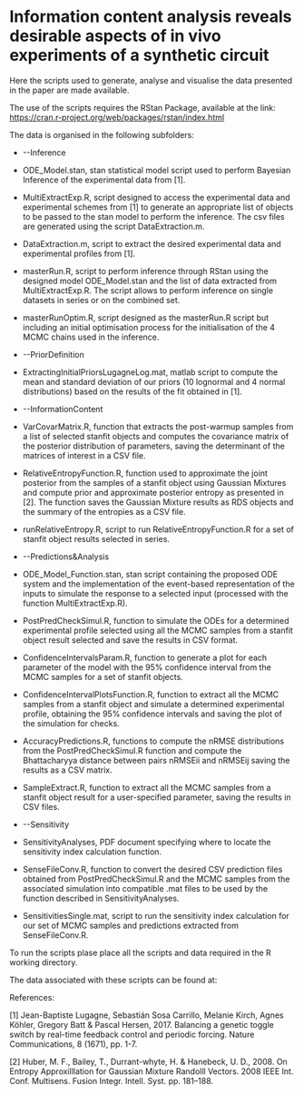 # Information content analysis reveals desirable aspects of in vivo experiments of a synthetic circuit

Here the scripts used to generate, analyse and visualise the data presented in the paper are made available. 

The use of the scripts requires the RStan Package, available at the link: 
https://cran.r-project.org/web/packages/rstan/index.html 

The data is organised in the following subfolders:

-	--Inference
  -	ODE_Model.stan, stan statistical model script used to perform Bayesian Inference of the experimental data from [1]. 
  - MultiExtractExp.R, script designed to access the experimental data and experimental schemes from [1] to generate an appropriate list  of objects to be passed to the stan model to perform the inference. The csv files are generated using the script DataExtraction.m.
  -	DataExtraction.m, script to extract the desired experimental data and experimental profiles from [1]. 
  -	masterRun.R, script to perform inference through RStan using the designed model ODE_Model.stan and the list of data extracted from MultiExtractExp.R. The script allows to perform inference on single datasets in series or on the combined set. 
  -	masterRunOptim.R, script designed as the masterRun.R script but including an initial optimisation process for the initialisation of the 4 MCMC chains used in the inference. 
  
-	--PriorDefinition
  - ExtractingInitialPriorsLugagneLog.mat, matlab script to compute the mean and standard deviation of our priors (10 lognormal and 4 normal distributions) based on the results of the fit obtained in [1].
  
-	--InformationContent
  -	VarCovarMatrix.R, function that extracts the post-warmup samples from a list of selected stanfit objects and computes the covariance matrix of the posterior distribution of parameters, saving the determinant of the matrices of interest in a CSV file. 
  -	RelativeEntropyFunction.R, function used to approximate the joint posterior from the samples of a stanfit object using Gaussian Mixtures and compute prior and approximate posterior entropy as presented in [2]. The function saves the Gaussian Mixture results as RDS objects and the summary of the entropies as a CSV file. 
  -	runRelativeEntropy.R, script to run RelativeEntropyFunction.R for a set of stanfit object results selected in series.
  
-	--Predictions&Analysis
  -	ODE_Model_Function.stan, stan script containing the proposed ODE system and the implementation of the event-based representation of the inputs to simulate the response to a selected input (processed with the function MultiExtractExp.R).
  -	PostPredCheckSimul.R, function to simulate the ODEs for a determined experimental profile selected using all the MCMC samples from a stanfit object result selected and save the results in CSV format. 
  -	ConfidenceIntervalsParam.R, function to generate a plot for each parameter of the model with the 95% confidence interval from the MCMC samples for a set of stanfit objects.
  -	ConfidenceIntervalPlotsFunction.R, function to extract all the MCMC samples from a stanfit object and simulate a determined experimental profile, obtaining the 95% confidence intervals and saving the plot of the simulation for checks. 
  -	AccuracyPredictions.R, functions to compute the nRMSE distributions from the PostPredCheckSimul.R function and compute the Bhattacharyya distance between pairs nRMSEii and nRMSEij saving the results as a CSV matrix. 
  -	SampleExtract.R, function to extract all the MCMC samples from a stanfit object result for a user-specified parameter, saving the results in CSV files. 
  
-	--Sensitivity
  -	SensitivityAnalyses, PDF document specifying where to locate the sensitivity index calculation function. 
  -	SenseFileConv.R, function to convert the desired CSV prediction files obtained from PostPredCheckSimul.R and the MCMC samples from the associated simulation into compatible .mat files to be used by the function described in SensitivityAnalyses.
  -	SensitivitiesSingle.mat, script to run the sensitivity index calculation for our set of MCMC samples and predictions extracted from SenseFileConv.R. 

To run the scripts plase place all the scripts and data required in the R working directory. 

The data associated with these scripts can be found at:

References:

[1] Jean-Baptiste Lugagne, Sebastián Sosa Carrillo, Melanie Kirch, Agnes Köhler, Gregory Batt & Pascal Hersen, 2017. Balancing a genetic toggle switch by real-time feedback control and periodic forcing. Nature Communications, 8 (1671), pp. 1-7.

[2] Huber, M. F., Bailey, T., Durrant-whyte, H. & Hanebeck, U. D., 2008. On Entropy Approxilllation for Gaussian Mixture Randolll Vectors. 2008 IEEE Int. Conf. Multisens. Fusion Integr. Intell. Syst. pp. 181–188.
